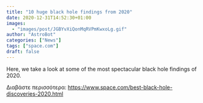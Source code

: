 ```yaml
---
title: "10 huge black hole findings from 2020"
date: 2020-12-31T14:52:30+01:00
images:
  - "images/post/JGBYvXiQonMqRVPmKwxoLg.gif"
author: "AstroBot"
categories: ["News"]
tags: ["space.com"]
draft: false
---
```


Here, we take a look at some of the most spectacular black hole findings of 2020. 

Διαβάστε περισσότερα: https://www.space.com/best-black-hole-discoveries-2020.html
